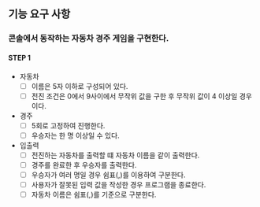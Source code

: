 ## 기능 요구 사항
### 콘솔에서 동작하는 자동차 경주 게임을 구현한다.

#### STEP 1

- 자동차
  - [ ] 이름은 5자 이하로 구성되어 있다.
  - [ ] 전진 조건은 0에서 9사이에서 무작위 값을 구한 후 무작위 값이 4 이상일 경우이다.

- 경주
  - [ ] 5회로 고정하여 진행한다.
  - [ ] 우승자는 한 명 이상일 수 있다.

- 입출력
  - [ ] 전진하는 자동차를 출력할 떄 자동차 이름을 같이 출력한다.
  - [ ] 경주를 완료한 후 우승자를 출력한다.
  - [ ] 우승자가 여러 명일 경우 쉼표(,)를 이용하여 구분한다.
  - [ ] 사용자가 잘못된 입력 값을 작성한 경우 프로그램을 종료한다.
  - [ ] 자동차 이름은 쉼표(,)를 기준으로 구분한다.